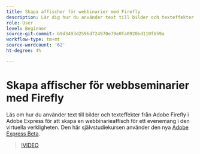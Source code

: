 ```yaml
---
title: Skapa affischer för webbinarier med Firefly
description: Lär dig hur du använder text till bilder och texteffekter från Adobe Firefly
role: User
level: Beginner
source-git-commit: b9d3493d2596d724970e79e0fa0920bd110fb59a
workflow-type: tm+mt
source-wordcount: '62'
ht-degree: 4%

---
```


# Skapa affischer för webbseminarier med Firefly

Läs om hur du använder text till bilder och texteffekter från Adobe Firefly i Adobe Express för att skapa en webbinarieaffisch för ett evenemang i den virtuella verkligheten. Den här självstudiekursen använder den nya [Adobe Express Beta](https://www.adobe.com/express/).

>[!VIDEO](https://video.tv.adobe.com/v/3420810?quality=12&learn=on&hidetitle=true)